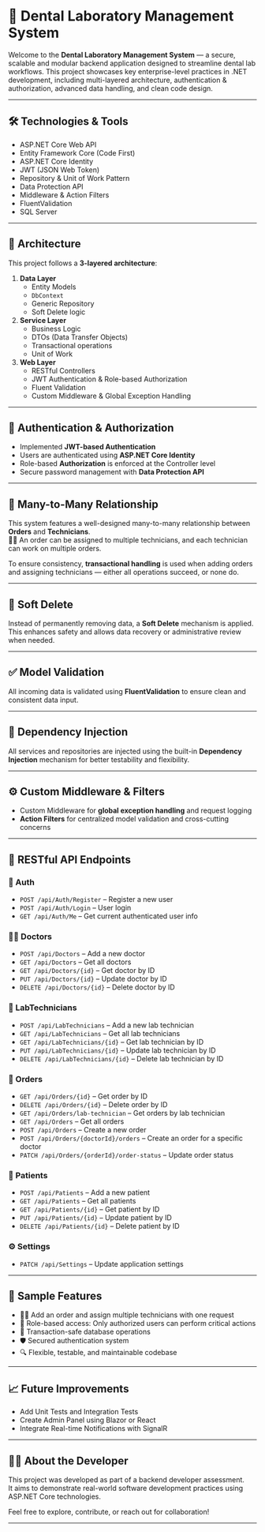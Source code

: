 # 🦷 Dental Laboratory Management System

Welcome to the **Dental Laboratory Management System** — a secure, scalable and modular backend application designed to streamline dental lab workflows. This project showcases key enterprise-level practices in .NET development, including multi-layered architecture, authentication & authorization, advanced data handling, and clean code design.

---

## 🛠️ Technologies & Tools

- ASP.NET Core Web API
- Entity Framework Core (Code First)
- ASP.NET Core Identity
- JWT (JSON Web Token)
- Repository & Unit of Work Pattern
- Data Protection API
- Middleware & Action Filters
- FluentValidation
- SQL Server

---

## 🧱 Architecture

This project follows a **3-layered architecture**:

1. **Data Layer**
   - Entity Models
   - `DbContext`
   - Generic Repository
   - Soft Delete logic
2. **Service Layer**
   - Business Logic
   - DTOs (Data Transfer Objects)
   - Transactional operations
   - Unit of Work
3. **Web Layer**
   - RESTful Controllers
   - JWT Authentication & Role-based Authorization
   - Fluent Validation
   - Custom Middleware & Global Exception Handling

---

## 🔐 Authentication & Authorization

- Implemented **JWT-based Authentication**
- Users are authenticated using **ASP.NET Core Identity**
- Role-based **Authorization** is enforced at the Controller level
- Secure password management with **Data Protection API**

---

## 🔁 Many-to-Many Relationship

This system features a well-designed many-to-many relationship between **Orders** and **Technicians**.  
🧑‍🔧 An order can be assigned to multiple technicians, and each technician can work on multiple orders.

To ensure consistency, **transactional handling** is used when adding orders and assigning technicians — either all operations succeed, or none do.

---

## 🧹 Soft Delete

Instead of permanently removing data, a **Soft Delete** mechanism is applied.  
This enhances safety and allows data recovery or administrative review when needed.

---

## ✅ Model Validation

All incoming data is validated using **FluentValidation** to ensure clean and consistent data input.

---

## 🔄 Dependency Injection

All services and repositories are injected using the built-in **Dependency Injection** mechanism for better testability and flexibility.

---

## ⚙️ Custom Middleware & Filters

- Custom Middleware for **global exception handling** and request logging
- **Action Filters** for centralized model validation and cross-cutting concerns

---

## 🔧 RESTful API Endpoints

### 🔐 Auth
- `POST /api/Auth/Register` – Register a new user  
- `POST /api/Auth/Login` – User login  
- `GET /api/Auth/Me` – Get current authenticated user info

### 🧑‍⚕️ Doctors
- `POST /api/Doctors` – Add a new doctor  
- `GET /api/Doctors` – Get all doctors  
- `GET /api/Doctors/{id}` – Get doctor by ID  
- `PUT /api/Doctors/{id}` – Update doctor by ID  
- `DELETE /api/Doctors/{id}` – Delete doctor by ID

### 🔬 LabTechnicians
- `POST /api/LabTechnicians` – Add a new lab technician  
- `GET /api/LabTechnicians` – Get all lab technicians  
- `GET /api/LabTechnicians/{id}` – Get lab technician by ID  
- `PUT /api/LabTechnicians/{id}` – Update lab technician by ID  
- `DELETE /api/LabTechnicians/{id}` – Delete lab technician by ID

### 📆 Orders
- `GET /api/Orders/{id}` – Get order by ID  
- `DELETE /api/Orders/{id}` – Delete order by ID  
- `GET /api/Orders/lab-technician` – Get orders by lab technician  
- `GET /api/Orders` – Get all orders  
- `POST /api/Orders` – Create a new order  
- `POST /api/Orders/{doctorId}/orders` – Create an order for a specific doctor  
- `PATCH /api/Orders/{orderId}/order-status` – Update order status

### 🧝 Patients
- `POST /api/Patients` – Add a new patient  
- `GET /api/Patients` – Get all patients  
- `GET /api/Patients/{id}` – Get patient by ID  
- `PUT /api/Patients/{id}` – Update patient by ID  
- `DELETE /api/Patients/{id}` – Delete patient by ID

### ⚙️ Settings
- `PATCH /api/Settings` – Update application settings

---

## 📆 Sample Features

- 👨‍⚕️ Add an order and assign multiple technicians with one request
- 🔐 Role-based access: Only authorized users can perform critical actions
- 🔄 Transaction-safe database operations
- 🛡️ Secured authentication system
- 🔍 Flexible, testable, and maintainable codebase

---

## 📈 Future Improvements

- Add Unit Tests and Integration Tests
- Create Admin Panel using Blazor or React
- Integrate Real-time Notifications with SignalR

---

## 👨‍💻 About the Developer

This project was developed as part of a backend developer assessment.  
It aims to demonstrate real-world software development practices using ASP.NET Core technologies.

Feel free to explore, contribute, or reach out for collaboration!

---

